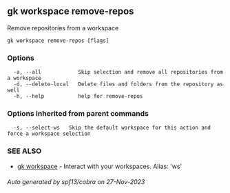 ## gk workspace remove-repos

Remove repositories from a workspace

```
gk workspace remove-repos [flags]
```

### Options

```
  -a, --all            Skip selection and remove all repositories from a workspace
  -d, --delete-local   Delete files and folders from the repository as well
  -h, --help           help for remove-repos
```

### Options inherited from parent commands

```
  -s, --select-ws   Skip the default workspace for this action and force a workspace selection
```

### SEE ALSO

* [gk workspace](gk_workspace.md)	 - Interact with your workspaces. Alias: 'ws'

###### Auto generated by spf13/cobra on 27-Nov-2023
